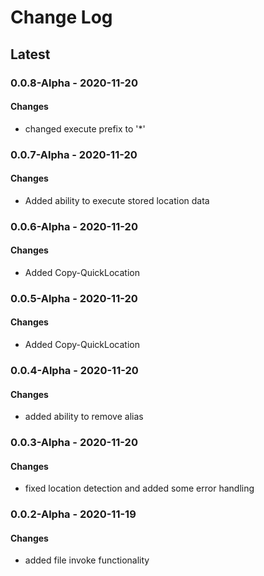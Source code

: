 Change Log
=======

## **Latest**

### 0.0.8-Alpha - 2020-11-20
#### Changes
- changed execute prefix to '*'

### 0.0.7-Alpha - 2020-11-20
#### Changes
- Added ability to execute stored location data

### 0.0.6-Alpha - 2020-11-20
#### Changes
- Added Copy-QuickLocation

### 0.0.5-Alpha - 2020-11-20
#### Changes
- Added Copy-QuickLocation

### 0.0.4-Alpha - 2020-11-20
#### Changes
- added ability to remove alias

### 0.0.3-Alpha - 2020-11-20
#### Changes
- fixed location detection and added some error handling

### 0.0.2-Alpha - 2020-11-19
#### Changes
- added file invoke functionality


